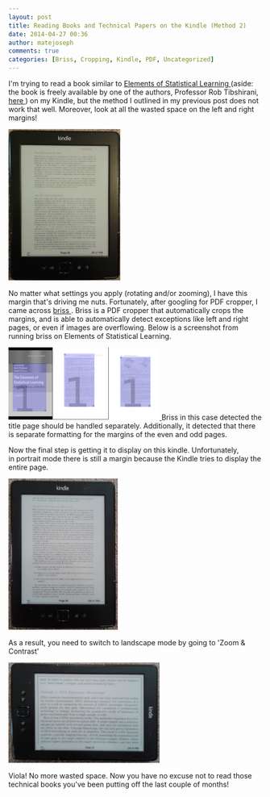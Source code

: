 ```yaml
---
layout: post
title: Reading Books and Technical Papers on the Kindle (Method 2)
date: 2014-04-27 00:36
author: matejoseph
comments: true
categories: [Briss, Cropping, Kindle, PDF, Uncategorized]
---
```

I'm trying to read a book similar to
<a title="Elements of Statistical Learning"
		href="http://www.amazon.com/Elements-Statistical-Learning-Prediction-Statistics-ebook/dp/B00475AS2E/ref=sr_1_1?ie=UTF8&amp;qid=1398537686&amp;sr=8-1&amp;keywords=elements+of+statistical+learning"
		target="_blank">
	Elements of Statistical Learning
</a>
(aside: the book is freely available by one of the authors, Professor Rob Tibshirani,
<a href="http://statweb.stanford.edu/~tibs/ElemStatLearn/" target="_blank">
	here
</a>
) on my Kindle, but the method I outlined in my previous post does not work
that well. Moreover, look at all the wasted space on the left and right
margins!

<a href="/assets/20140427_wasted_space.jpg">
	<img class="size-medium wp-image-251 aligncenter" src="/assets/20140427_wasted_space.jpg" alt="Wasted Space" width="222" height="300" />
</a>

No matter what settings you apply (rotating and/or zooming), I have this margin
that's driving me nuts. Fortunately, after googling for PDF cropper, I came
across
<a title="briss" href="http://briss.sourceforge.net/" target="_blank">
	briss
</a>
. Briss is a PDF cropper that automatically crops the margins, and is able to
automatically detect exceptions like left and right pages, or even if images
are overflowing. Below is a screenshot from running briss on Elements of
Statistical Learning.

<a href="/assets/20140427_briss.png">
	<img class="size-medium wp-image-252 aligncenter" src="/assets/20140427_briss.png" alt="briss" width="300" height="144" />
</a>
Briss in this case detected the title page should be handled separately.
Additionally, it detected that there is separate formatting for the margins of
the even and odd pages.

Now the final step is getting it to display on this kindle. Unfortunately,
in portrait mode there is still a margin because the Kindle tries to display
the entire page.

<a href="/assets/20140427_kportrait.jpg">
	<img class="size-medium wp-image-255 aligncenter" src="/assets/20140427_kportrait.jpg" alt="kportrait" width="217" height="300" />
</a>

As a result, you need to switch to landscape mode by going to 'Zoom &amp; Contrast'

<a href="/assets/20140427_klandscape.jpg">
	<img class="size-medium wp-image-256 aligncenter" src="/assets/20140427_klandscape.jpg" alt="klandscape" width="300" height="199" />
</a>

Viola! No more wasted space. Now you have no excuse not to read those technical books you've been putting off the last couple of months!

